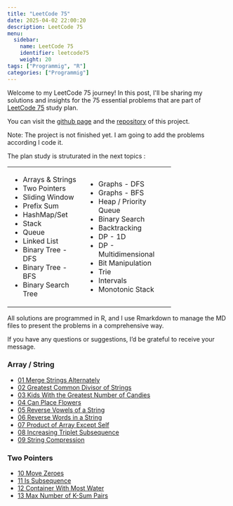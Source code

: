 ```yaml
---
title: "LeetCode 75"
date: 2025-04-02 22:00:20
description: LeetCode 75
menu:
  sidebar:
    name: LeetCode 75
    identifier: leetcode75
    weight: 20
tags: ["Programmig", "R"]
categories: ["Programmig"]
---
```


Welcome to my LeetCode 75 journey! In this post, I'll be sharing my solutions and insights for the 75 essential problems that are part of [LeetCode 75](https://leetcode.com/studyplan/leetcode-75/) study plan.

You can visit the [github page](https://joelcae.github.io/leetcode-75/) and the [repository](https://github.com/JoelCae/leetcode-75) of this project. 

Note: The project is not finished yet. I am going to add the problems according I code it. 

The plan study is struturated in the next topics :

<table style="width:74%;">
<colgroup>
<col style="width: 34%" />
<col style="width: 38%" />
</colgroup>
<tbody>
<tr class="odd">
<td><ul>
<li>Arrays &amp; Strings</li>
<li>Two Pointers</li>
<li>Sliding Window</li>
<li>Prefix Sum</li>
<li>HashMap/Set</li>
<li>Stack</li>
<li>Queue</li>
<li>Linked List</li>
<li>Binary Tree - DFS</li>
<li>Binary Tree - BFS</li>
<li>Binary Search Tree</li>
</ul></td>
<td><ul>
<li>Graphs - DFS</li>
<li>Graphs - BFS</li>
<li>Heap / Priority Queue</li>
<li>Binary Search</li>
<li>Backtracking</li>
<li>DP - 1D</li>
<li>DP - Multidimensional</li>
<li>Bit Manipulation</li>
<li>Trie</li>
<li>Intervals</li>
<li>Monotonic Stack</li>
</ul></td>
</tr>
</tbody>
</table>

All solutions are programmed in R, and I use Rmarkdown to manage the MD files to present the problems in a comprehensive way.

If you have any questions or suggestions, I’d be grateful to receive your message. 
### Array / String
- [01 Merge Strings Alternately](https://joelcae.github.io/leetcode-75/posts/01_1768_Merge_Strings_Alternately.md)
- [02 Greatest Common Divisor of Strings](https://joelcae.github.io/leetcode-75/posts/02_1071_Greatest_Common_Divisor_of_Strings.md)
- [03 Kids With the Greatest Number of Candies](https://joelcae.github.io/leetcode-75/posts/03_1431_Kids_With_the_Greatest_Number_of_Candies.md)
- [04 Can Place Flowers](https://joelcae.github.io/leetcode-75/posts/04_650_Can_Place_Flowers.md)
- [05 Reverse Vowels of a String](https://joelcae.github.io/leetcode-75/posts/05_345_Reverse_Vowels_of_a_String.md)
- [06 Reverse Words in a String](https://joelcae.github.io/leetcode-75/posts/06_151_Reverse_Words_in_a_String.md)
- [07 Product of Array Except Self](https://joelcae.github.io/leetcode-75/posts/07_238_Product_of_Array_Except_Self.md)
- [08 Increasing Triplet Subsequence](https://joelcae.github.io/leetcode-75/posts/08_334_Increasing_Triplet_Subsequence.md)
- [09 String Compression](https://joelcae.github.io/leetcode-75/posts/09_443_String_Compression.md)

### Two Pointers
- [10 Move Zeroes](https://joelcae.github.io/leetcode-75/posts/10_283_Move_Zeroes.md)
- [11 Is Subsequence](https://joelcae.github.io/leetcode-75/posts/11_392_Is_Subsequence.md)
- [12 Container With Most Water](https://joelcae.github.io/leetcode-75/posts/12_11_Container_With_Most_Water.md)
- [13 Max Number of K-Sum Pairs](https://joelcae.github.io/leetcode-75/posts/13_1679_Max_Number_of_KSum_Pairs.md)

